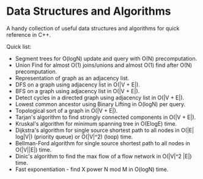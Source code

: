 # Data Structures and Algorithms
A handy collection of useful data structures and algorithms for quick reference in C++.

Quick list:
- Segment trees for O(logN) update and query with O(N) precomputation.
- Union Find for almost O(1) joins/unions and almost O(1) find after O(N) precomputation.
- Representation of graph as an adjacency list.
- DFS on a graph using adjacency list in O(|V + E|).
- BFS on a graph using adjacency list in O(|V + E|).
- Detect cycles in a directed graph using adjacency list in O(|V + E|).
- Lowest common ancestor using Binary Lifting in O(logN) per query.
- Topological sort of a graph in O(|V + E|).
- Tarjan's algorithm to find strongly connected components in O(|V + E|).
- Kruskal's algorithm for minimum spanning tree in O(ElogE) time.
- Dijkstra's algorithm for single source shortest path to all nodes in O(|E| log|V|) (priority queue) or O(|V|^2) (loop) time.
- Bellman-Ford algorithm for single source shortest path to all nodes in O(|V||E|) time.
- Dinic's algorithm to find the max flow of a flow network in O(|V|^2 |E|) time.
- Fast exponentiation - find X power N mod M in O(logN) time.
